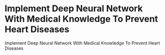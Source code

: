 # Implement Deep Neural Network With Medical Knowledge To Prevent Heart Diseases
Implement Deep Neural Network With Medical Knowledge To Prevent Heart Diseases
